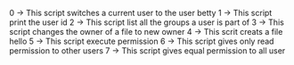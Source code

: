 0 -> This script switches a current user to the user betty
1 -> This script print the user id
2 -> This script list all the groups a user is part of
3 -> This script changes the owner of a file to new owner
4 -> This scrit creats a file hello
5 -> This script execute permission
6 -> This script gives only read permission to other users
7 -> This script gives equal permission to all user 
